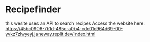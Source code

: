 # Recipefinder
this wesite uses an API to search recipes 
Access the website here: https://45bc0906-7b1d-485c-a0b4-cdc01c964d69-00-yvkz7zlwyeyj.janeway.replit.dev/index.html
